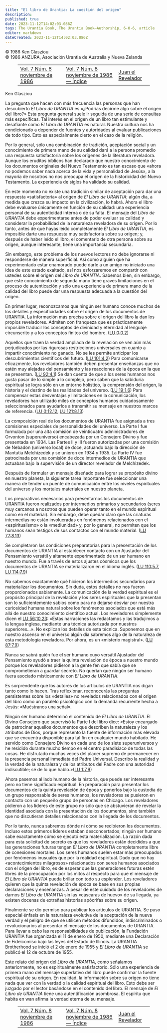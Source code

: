 ```yaml
---
title: "El libro de Urantia: La cuestión del origen"
description: 
published: true
date: 2023-11-12T14:02:03.086Z
tags: The Urantia Book, The Urantia Book—Authorship, 6-0-6, article
editor: markdown
dateCreated: 2023-11-12T14:02:03.086Z
---
```


<p class="v-card v-sheet theme--light grey lighten-3 px-2 py-1">© 1986 Ken Glasziou<br>© 1986 ANZURA, Asociación Urantia de Australia y Nueva Zelanda</p>
<figure class="table chapter-navigator">
  <table>
    <tbody>
      <tr>
        <td>
        <a href="/es/article/606/Vol7_8">
          <span class="mdi mdi-arrow-left-drop-circle"></span><span class="pl-2">Vol. 7 Núm. 8 noviembre de 1986</span>
        </a>
        </td>
        <td>
        <a href="/es/index/articles_606#vol-7-núm-8-noviembre-de-1986">
          <span class="mdi mdi-book-open-variant"></span><span class="pl-2">Vol. 7 Núm. 8 noviembre de 1986 — Índice</span>
        </a>
        </td>
        <td>
        <a href="/es/article/Trevor_Swadling/John_The_Revelator">
          <span class="pr-2">Juan el Revelador</span><span class="mdi mdi-arrow-right-drop-circle"></span>
        </a>
        </td>
      </tr>
    </tbody>
  </table>
</figure>



Ken Glasziou

La pregunta que hacen con más frecuencia las personas que han descubierto _El Libro de URANTIA_ es «¿Podrías decirme algo sobre el origen del libro?» Esta pregunta general suele ir seguida de una serie de consultas más específicas. Tal interés en el origen de un libro tan estimulante y desafiante como _El Libro de URANTIA_ es natural. Nuestra cultura nos ha condicionado a depender de fuentes y autoridades al evaluar publicaciones de todo tipo. Esto es especialmente cierto en el caso de la religión.

Por lo general, sólo una combinación de tradición, aceptación social y un conocimiento de primera mano de su calidad dará a la persona promedio una respuesta satisfactoria sobre los orígenes de la literatura reveladora. Aunque los eruditos bíblicos han declarado que nuestro conocimiento de los documentos originales del Nuevo Testamento es tan escaso que «ahora no podemos saber nada acerca de la vida y personalidad de Jesús», a la mayoría de nosotros no nos preocupa el origen de la historicidad del Nuevo Testamento. La experiencia de siglos ha validado su calidad.

En este momento no existe una tradición similar de aceptación para dar una respuesta «satisfactoria» al origen de _El Libro de URANTIA_; algún día, a medida que crezca su impacto en la civilización, lo habrá. Ahora el libro debe evaluarse únicamente en función de su calidad: una experiencia personal de su autenticidad interna o de su falta. El mensaje del _Libro de URANTIA_ debe experimentarse antes de poder evaluar su calidad y considerar la probabilidad de la naturaleza reveladora de su origen. Por lo tanto, antes de que hayas leído completamente _El Libro de URANTIA_, es imposible darte una respuesta muy satisfactoria sobre su origen; y, después de haber leído el libro, el comentario de otra persona sobre su origen, aunque interesante, tiene una importancia secundaria.

Sin embargo, este problema de los nuevos lectores no debe ignorarse ni responderse de manera superficial. Así como alguien que ha experimentado estar enamorado puede darle a un amigo no iniciado una idea de este estado exaltado, así nos esforzaremos en compartir con ustedes sobre el origen del _Libro de URANTIA_. Sabemos bien, sin embargo, que este conocimiento de segunda mano tiene graves limitaciones en el proceso de autenticación y sólo una experiencia de primera mano de la calidad del libro puede dar una respuesta adecuada a la cuestión del origen.

En primer lugar, reconozcamos que ningún ser humano conoce muchos de los detalles y especificidades sobre el origen de los documentos de URANTIA. La información más precisa sobre el origen del libro la dan los propios reveladores. Admiten con franqueza que es prácticamente imposible traducir los conceptos de divinidad y eternidad al lenguaje circunscrito y a los conceptos finitos del hombre. (<a id="a47_396"></a>[LU 0:0.2](/es/The_Urantia_Book/0#p0_2))

Aquellos que traen la verdad ampliada de la revelación se ven aún más perjudicados por las rigurosas restricciones universales en cuanto a impartir conocimiento no ganado. No se les permite anticipar los descubrimientos científicos del futuro. (<a id="a49_245"></a>[LU 101:4.2](/es/The_Urantia_Book/101#p4_2)) Para comunicarse eficazmente, los reveladores también deben presentar enseñanzas que no estén muy alejadas del pensamiento y las reacciones de la época en la que se presentan. (<a id="a49_467"></a>[LU 92:4.1](/es/The_Urantia_Book/92#p4_1)) Se dan cuenta de que a los seres humanos nos gusta pasar de lo simple a lo complejo, pero saben que la sabiduría espiritual se logra sólo en un entorno holístico, la comprensión del origen, la historia y el destino de las realidades del universo. (<a id="a49_758"></a>[LU 19:1.6](/es/The_Urantia_Book/19#p1_6)) Para compensar estas desventajas y limitaciones en la comunicación, los reveladores han utilizado miles de conceptos humanos cuidadosamente seleccionados para ayudarlos a transmitir su mensaje en nuestros marcos de referencia. (<a id="a49_1029"></a>[LU 0:12.12](/es/The_Urantia_Book/0#p12_12), <a id="a49_1074"></a>[LU 121:8.13](/es/The_Urantia_Book/121#p8_13))

La composición real de los documentos de URANTIA fue asignada a tres comisiones especiales de personalidades del universo. La Parte I fue formulada por una alta comisión de veinticuatro administradores de Orvonton (superuniverso) encabezada por un Consejero Divino y fue presentada en 1934. Las Partes II y III fueron autorizadas por una comisión de Nebadon (universo local) de doce, actuando bajo la dirección de Mantutia Melchizedek y se unieron en 1934 y 1935. La Parte IV fue patrocinada por una comisión de doce intermedios de URANTIA que actuaban bajo la supervisión de un director revelador de Melchizedek.

Después de formular un mensaje diseñado para lograr su propósito divino en nuestro planeta, la siguiente tarea importante fue seleccionar una manera de tender un puente de comunicación entre los niveles espirituales del universo y los mortales materiales en nuestro planeta.

Los preparativos necesarios para presentarnos los documentos de URANTIA fueron realizados por intermedios primarios y secundarios (seres muy cercanos a nosotros que pueden operar tanto en el mundo espiritual como en el material). Sin embargo, debe quedar claro que las criaturas intermedias no están involucradas en fenómenos relacionados con el «espiritualismo» o la «mediunidad» y, por lo general, no permiten que los humanos sean testigos de sus contactos con el mundo material. (<a id="a55_483"></a>[LU 77:8.13](/es/The_Urantia_Book/77#p8_13))

Se completaron las condiciones preparatorias para la presentación de los documentos de URANTIA al establecer contacto con un Ajustador del Pensamiento versátil y altamente experimentado de un ser humano en nuestro mundo. Fue a través de estos ajustes cósmicos que los documentos de URANTIA se materializaron en el idioma inglés. (<a id="a57_330"></a>[LU 110:5.7](/es/The_Urantia_Book/110#p5_7), <a id="a57_375"></a>[LU 114:7.9](/es/The_Urantia_Book/114#p7_9))

No sabemos exactamente qué hicieron los intermedios secundarios para materializar los documentos. Sin duda, estos detalles no nos fueron proporcionados sabiamente. La comunicación de la verdad espiritual es el propósito principal de la revelación y los seres espirituales que la presentan son lo suficientemente sabios como para no dejarse desviar por nuestra curiosidad humana natural sobre los fenómenos asociados que está más allá de nuestro conocimiento científico actual. Los reveladores simplemente dicen el <a id="a59_514"></a>[LU 56:10.23](/es/The_Urantia_Book/56#p10_23): «Estas narraciones las redactamos y las tradujimos a la lengua inglesa, mediante una técnica autorizada por nuestros superiores...». No explican los detalles de esta técnica. Suponemos que en nuestro ascenso en el universo algún día sabremos algo de la naturaleza de esta metodología reveladora. Por ahora, es un «misterio magistral». (<a id="a59_897"></a>[LU 87:7.9](/es/The_Urantia_Book/87#p7_9))

Nunca se sabrá quién fue el ser humano cuyo versátil Ajustador del Pensamiento ayudó a traer la quinta revelación de época a nuestro mundo porque los reveladores pidieron a la gente fen que sabía que se comprometieran a guardar secreto. No querían que ningún ser humano fuera asociado místicamente con _El Libro de URANTIA_.

Es sorprendente que los autores de los artículos de URANTIA nos digan tanto como lo hacen. Tras reflexionar, reconocerás las preguntas persistentes sobre los «detalles» no revelados relacionados con el origen del libro como un paralelo psicológico con la demanda recurrente hecha a Jesús: «Muéstranos una señal».

Ningún ser humano determinó el contenido de _El Libro de URANTIA_. El Divino Consejero que supervisó la Parte I del libro dice: «Estoy encargado de patrocinar aquellos documentos que describen la naturaleza y los atributos de Dios, porque represento la fuente de información más elevada que se encuentra disponible para tal fin en cualquier mundo habitado. He servido como Consejero Divino en cada uno de los siete superuniversos y he residido durante mucho tiempo en el centro paradisiaco de todas las cosas. He disfrutado muchas veces del placer supremo de permanecer en la presencia personal inmediata del Padre Universal. Describo la realidad y la verdad de la naturaleza y de los atributos del Padre con una autoridad indiscutible; sé de lo que hablo.»(<a id="a65_758"></a>[LU 1:7.9](/es/The_Urantia_Book/1#p7_9))

Ahora pasemos al lado humano de la historia, que puede ser interesante pero no tiene significado espiritual. En preparación para presentar los documentos de la quinta revelación de época y ponerlos bajo la custodia de un grupo responsable de seres humanos, los reveladores se pusieron en contacto con un pequeño grupo de personas en Chicago. Los reveladores pidieron a los líderes de este grupo no sólo que se abstuvieran de revelar la identidad asociada con la presentación de los documentos, sino también que no discutieran detalles relacionados con la llegada de los documentos.

Por lo tanto, nunca sabremos dónde ni cómo se recibieron los documentos. Incluso estos primeros líderes estaban desconcertados; ningún ser humano sabe exactamente cómo se ejecutó esta materialización. La razón dada para esta solicitud de secreto es que los reveladores están decididos a que las generaciones futuras tengan _El Libro de URANTIA_ completamente libre de conexiones mortales. Los seres humanos suelen estar más preocupados por fenómenos inusuales que por la realidad espiritual. Dado que no hay «acontecimientos milagrosos» relacionados con seres humanos asociados con el origen del libro, es de esperar que las generaciones futuras estén libres de la preocupación por los mitos al respecto para que el mensaje de _El Libro de URANTIA_ pueda brillar con todo su esplendor. Los reveladores quieren que la quinta revelación de época se base en sus propias declaraciones y enseñanzas. A pesar de este cuidado de los reveladores de darnos _El Libro de URANTIA_ sin las «cáscaras de huevo» de su llegada, ya existen docenas de extrañas historias apócrifas sobre su origen.

Finalmente se dio permiso para publicar los artículos de URANTIA. Se puso especial énfasis en la naturaleza evolutiva de la aceptación de la nueva verdad y el peligro de que se utilicen métodos difundidos, indiscriminados o revolucionarios al presentar el mensaje de los documentos de URANTIA. Para llevar a cabo las responsabilidades de publicación, la Fundación URANTIA fue organizada el 11 de enero de 1950, mediante una Declaración de Fideicomiso bajo las leyes del Estado de Illinois. La URANTIA Brotherhood se inició el 2 de enero de 1955 y _El Libro de URANTIA_ se publicó el 12 de octubre de 1955.

Este relato del origen del _Libro de URANTIA_, como señalamos anteriormente, no es espiritualmente satisfactorio. Sólo una experiencia de primera mano del mensaje superlativo del libro puede confirmar la fuente espiritual de su origen. En realidad, la información sobre su origen no tiene nada que ver con la verdad o la calidad espiritual del libro. Esto debe ser juzgado por el lector basándose en el contenido del libro. El mensaje de _El Libro de URANTIA_ tiene una autentificación asombrosa. El espíritu que habita en wan afirma la verdad eterna de su mensaje.



<figure class="table chapter-navigator">
  <table>
    <tbody>
      <tr>
        <td>
        <a href="/es/article/606/Vol7_8">
          <span class="mdi mdi-arrow-left-drop-circle"></span><span class="pl-2">Vol. 7 Núm. 8 noviembre de 1986</span>
        </a>
        </td>
        <td>
        <a href="/es/index/articles_606#vol-7-núm-8-noviembre-de-1986">
          <span class="mdi mdi-book-open-variant"></span><span class="pl-2">Vol. 7 Núm. 8 noviembre de 1986 — Índice</span>
        </a>
        </td>
        <td>
        <a href="/es/article/Trevor_Swadling/John_The_Revelator">
          <span class="pr-2">Juan el Revelador</span><span class="mdi mdi-arrow-right-drop-circle"></span>
        </a>
        </td>
      </tr>
    </tbody>
  </table>
</figure>
